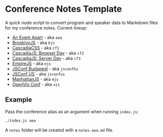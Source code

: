 # Conference Notes Template

A quick node script to convert program and speaker data to Markdown files for my conference notes. Current lineup:

- [An Event Apart](http://aneventapart.com/) - aka `aea`
- [BrooklynJS](http://brooklynjs.com/) - aka `bjs`
- [CascadiaCSS](http://2015.cascadiajs.com/css/) - aka `cf1`
- [CascadiaJS: Browser Day](http://2015.cascadiajs.com/browser/) - aka `cf2`
- [CascadiaJS: Server Day](http://2015.cascadiajs.com/server/) - aka `cf3`
- [EmpireJS](http://empirejs.org/) - aka `ejs`
- [JSConf Budapest](http://jsconfbp.com/) - aka `jsconfhu`
- [JSConf US](http://2015.jsconf.us/speakers.html) - aka `jsconfus`
- [ManhattanJS](http://manhattanjs.com/) - aka `mjs`
- [OpenVis Conf](http://openvisconf.com/) - aka `vis`

## Example

Pass the conference alias as an argument when running `index.js`:

```bash
./index.js aea
```

A `notes` folder will be created with a `notes-aea.md` file.